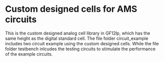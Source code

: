 # Custom designed cells for AMS circuits
This is the custom designed analog cell library in GF12lp, which has the same height as the digital standard cell.
The file folder circuit_example includes two circuit example using the custom designed cells.
While the file folder testbench inlcudes the testing circuits to stimulate the performance of the example circuits. 
